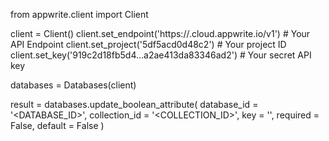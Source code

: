 from appwrite.client import Client

client = Client()
client.set_endpoint('https://<REGION>.cloud.appwrite.io/v1') # Your API Endpoint
client.set_project('5df5acd0d48c2') # Your project ID
client.set_key('919c2d18fb5d4...a2ae413da83346ad2') # Your secret API key

databases = Databases(client)

result = databases.update_boolean_attribute(
    database_id = '<DATABASE_ID>',
    collection_id = '<COLLECTION_ID>',
    key = '',
    required = False,
    default = False
)
